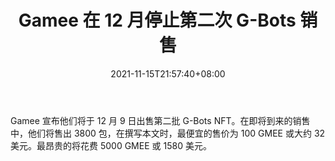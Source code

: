 ﻿---
title: "Gamee 在 12 月停止第二次 G-Bots 销售"
date: 2021-11-15T21:57:40+08:00
lastmod: 2021-11-15T16:45:40+08:00
draft: false
authors: ["Justin"]
description: "Gamee 宣布他们将于 12 月 9 日出售第二批 G-Bots NFT。在即将到来的销售中，他们将售出 3800 包，在撰写本文时，最便宜的售价为 100 GMEE 或大约 32 美元。最昂贵的将花费 5000 GMEE 或 1580 美元。"
featuredImage: "gamee-dropping-second-g-bots-sale-in-december.png"
tags: ["Virtual World","虚拟世界","Play to Earn"]
categories: ["news"]
news: ["虚拟世界"]
weight: 
lightgallery: true
pinned: false
recommend: false
recommend1: false
---

Gamee 宣布他们将于 12 月 9 日出售第二批 G-Bots NFT。在即将到来的销售中，他们将售出 3800 包，在撰写本文时，最便宜的售价为 100 GMEE 或大约 32 美元。最昂贵的将花费 5000 GMEE 或 1580 美元。

<!--more-->


